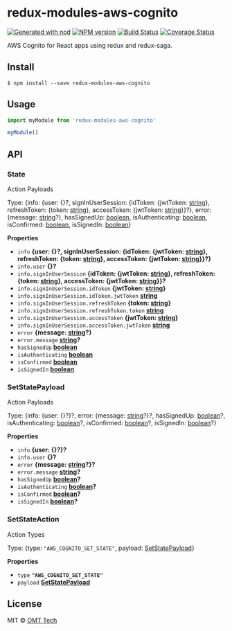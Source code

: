 # redux-modules-aws-cognito

[![Generated with nod](https://img.shields.io/badge/generator-nod-2196F3.svg?style=flat-square)](https://github.com/diegohaz/nod)
[![NPM version](https://img.shields.io/npm/v/redux-modules-aws-cognito.svg?style=flat-square)](https://npmjs.org/package/redux-modules-aws-cognito)
[![Build Status](https://img.shields.io/travis/omt-tech/redux-modules-aws-cognito/master.svg?style=flat-square)](https://travis-ci.org/omt-tech/redux-modules-aws-cognito) [![Coverage Status](https://img.shields.io/codecov/c/github/omt-tech/redux-modules-aws-cognito/master.svg?style=flat-square)](https://codecov.io/gh/omt-tech/redux-modules-aws-cognito/branch/master)

AWS Cognito for React apps using redux and redux-saga.

## Install

    $ npm install --save redux-modules-aws-cognito

## Usage

```js
import myModule from 'redux-modules-aws-cognito'

myModule()
```

## API

<!-- Generated by documentation.js. Update this documentation by updating the source code. -->

### State

Action Payloads

Type: {info: {user: {}?, signInUserSession: {idToken: {jwtToken: [string](https://developer.mozilla.org/en-US/docs/Web/JavaScript/Reference/Global_Objects/String)}, refreshToken: {token: [string](https://developer.mozilla.org/en-US/docs/Web/JavaScript/Reference/Global_Objects/String)}, accessToken: {jwtToken: [string](https://developer.mozilla.org/en-US/docs/Web/JavaScript/Reference/Global_Objects/String)}}?}, error: {message: [string](https://developer.mozilla.org/en-US/docs/Web/JavaScript/Reference/Global_Objects/String)?}, hasSignedUp: [boolean](https://developer.mozilla.org/en-US/docs/Web/JavaScript/Reference/Global_Objects/Boolean), isAuthenticating: [boolean](https://developer.mozilla.org/en-US/docs/Web/JavaScript/Reference/Global_Objects/Boolean), isConfirmed: [boolean](https://developer.mozilla.org/en-US/docs/Web/JavaScript/Reference/Global_Objects/Boolean), isSignedIn: [boolean](https://developer.mozilla.org/en-US/docs/Web/JavaScript/Reference/Global_Objects/Boolean)}

**Properties**

-   `info` **{user: {}?, signInUserSession: {idToken: {jwtToken: [string](https://developer.mozilla.org/en-US/docs/Web/JavaScript/Reference/Global_Objects/String)}, refreshToken: {token: [string](https://developer.mozilla.org/en-US/docs/Web/JavaScript/Reference/Global_Objects/String)}, accessToken: {jwtToken: [string](https://developer.mozilla.org/en-US/docs/Web/JavaScript/Reference/Global_Objects/String)}}?}** 
-   `info.user` **{}?** 
-   `info.signInUserSession` **{idToken: {jwtToken: [string](https://developer.mozilla.org/en-US/docs/Web/JavaScript/Reference/Global_Objects/String)}, refreshToken: {token: [string](https://developer.mozilla.org/en-US/docs/Web/JavaScript/Reference/Global_Objects/String)}, accessToken: {jwtToken: [string](https://developer.mozilla.org/en-US/docs/Web/JavaScript/Reference/Global_Objects/String)}}?** 
-   `info.signInUserSession.idToken` **{jwtToken: [string](https://developer.mozilla.org/en-US/docs/Web/JavaScript/Reference/Global_Objects/String)}** 
-   `info.signInUserSession.idToken.jwtToken` **[string](https://developer.mozilla.org/en-US/docs/Web/JavaScript/Reference/Global_Objects/String)** 
-   `info.signInUserSession.refreshToken` **{token: [string](https://developer.mozilla.org/en-US/docs/Web/JavaScript/Reference/Global_Objects/String)}** 
-   `info.signInUserSession.refreshToken.token` **[string](https://developer.mozilla.org/en-US/docs/Web/JavaScript/Reference/Global_Objects/String)** 
-   `info.signInUserSession.accessToken` **{jwtToken: [string](https://developer.mozilla.org/en-US/docs/Web/JavaScript/Reference/Global_Objects/String)}** 
-   `info.signInUserSession.accessToken.jwtToken` **[string](https://developer.mozilla.org/en-US/docs/Web/JavaScript/Reference/Global_Objects/String)** 
-   `error` **{message: [string](https://developer.mozilla.org/en-US/docs/Web/JavaScript/Reference/Global_Objects/String)?}** 
-   `error.message` **[string](https://developer.mozilla.org/en-US/docs/Web/JavaScript/Reference/Global_Objects/String)?** 
-   `hasSignedUp` **[boolean](https://developer.mozilla.org/en-US/docs/Web/JavaScript/Reference/Global_Objects/Boolean)** 
-   `isAuthenticating` **[boolean](https://developer.mozilla.org/en-US/docs/Web/JavaScript/Reference/Global_Objects/Boolean)** 
-   `isConfirmed` **[boolean](https://developer.mozilla.org/en-US/docs/Web/JavaScript/Reference/Global_Objects/Boolean)** 
-   `isSignedIn` **[boolean](https://developer.mozilla.org/en-US/docs/Web/JavaScript/Reference/Global_Objects/Boolean)** 

### SetStatePayload

Action Payloads

Type: {info: {user: {}?}?, error: {message: [string](https://developer.mozilla.org/en-US/docs/Web/JavaScript/Reference/Global_Objects/String)?}?, hasSignedUp: [boolean](https://developer.mozilla.org/en-US/docs/Web/JavaScript/Reference/Global_Objects/Boolean)?, isAuthenticating: [boolean](https://developer.mozilla.org/en-US/docs/Web/JavaScript/Reference/Global_Objects/Boolean)?, isConfirmed: [boolean](https://developer.mozilla.org/en-US/docs/Web/JavaScript/Reference/Global_Objects/Boolean)?, isSignedIn: [boolean](https://developer.mozilla.org/en-US/docs/Web/JavaScript/Reference/Global_Objects/Boolean)?}

**Properties**

-   `info` **{user: {}?}?** 
-   `info.user` **{}?** 
-   `error` **{message: [string](https://developer.mozilla.org/en-US/docs/Web/JavaScript/Reference/Global_Objects/String)?}?** 
-   `error.message` **[string](https://developer.mozilla.org/en-US/docs/Web/JavaScript/Reference/Global_Objects/String)?** 
-   `hasSignedUp` **[boolean](https://developer.mozilla.org/en-US/docs/Web/JavaScript/Reference/Global_Objects/Boolean)?** 
-   `isAuthenticating` **[boolean](https://developer.mozilla.org/en-US/docs/Web/JavaScript/Reference/Global_Objects/Boolean)?** 
-   `isConfirmed` **[boolean](https://developer.mozilla.org/en-US/docs/Web/JavaScript/Reference/Global_Objects/Boolean)?** 
-   `isSignedIn` **[boolean](https://developer.mozilla.org/en-US/docs/Web/JavaScript/Reference/Global_Objects/Boolean)?** 

### SetStateAction

Action Types

Type: {type: `"AWS_COGNITO_SET_STATE"`, payload: [SetStatePayload](#setstatepayload)}

**Properties**

-   `type` **`"AWS_COGNITO_SET_STATE"`** 
-   `payload` **[SetStatePayload](#setstatepayload)** 

## License

MIT © [OMT Tech](http://omt.tech/)

